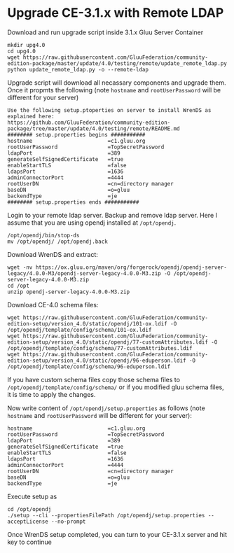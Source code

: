 # Upgrade CE-3.1.x with Remote LDAP

Download and run upgrade script inside 3.1.x Gluu Server Container

```
mkdir upg4.0
cd upg4.0
wget https://raw.githubusercontent.com/GluuFederation/community-edition-package/master/update/4.0/testing/remote/update_remote_ldap.py
python update_remote_ldap.py -o --remote-ldap
```

Upgrade script will download all necassary components and upgrade them. Once it propmts the following 
(note `hostname` and `rootUserPassword` will be different for your server)

```
Use the following setup.ptoperties on server to install WrenDS as explained here:
https://github.com/GluuFederation/community-edition-package/tree/master/update/4.0/testing/remote/README.md
######## setup.properties begins ###########
hostname                        =c1.gluu.org
rootUserPassword                =TopSecretPassword
ldapPort                        =389
generateSelfSignedCertificate   =true
enableStartTLS                  =false
ldapsPort                       =1636
adminConnectorPort              =4444
rootUserDN                      =cn=directory manager
baseDN                          =o=gluu
backendType                     =je
######## setup.properties ends ###########
```

Login to your remote ldap server. Backup and remove ldap server. Here I assume that you
are using opendj installed at `/opt/opendj`.

```
/opt/opendj/bin/stop-ds
mv /opt/opendj/ /opt/opendj.back
```

Download WrenDS and extract:

```
wget -nv https://ox.gluu.org/maven/org/forgerock/opendj/opendj-server-legacy/4.0.0-M3/opendj-server-legacy-4.0.0-M3.zip -O /opt/opendj-server-legacy-4.0.0-M3.zip
cd /opt
unzip opendj-server-legacy-4.0.0-M3.zip
```

Download CE-4.0 schema files:

```
wget https://raw.githubusercontent.com/GluuFederation/community-edition-setup/version_4.0/static/opendj/101-ox.ldif -O /opt/opendj/template/config/schema/101-ox.ldif
wget https://raw.githubusercontent.com/GluuFederation/community-edition-setup/version_4.0/static/opendj/77-customAttributes.ldif -O /opt/opendj/template/config/schema/77-customAttributes.ldif
wget https://raw.githubusercontent.com/GluuFederation/community-edition-setup/version_4.0/static/opendj/96-eduperson.ldif -O /opt/opendj/template/config/schema/96-eduperson.ldif

```

If you have custom schema files copy those schema files to `/opt/opendj/template/config/schema/`
or if you modified gluu schema files, it is time to apply the changes.

Now write content of `/opt/opendj/setup.properties` as follows 
(note `hostname` and `rootUserPassword` will be different for your server):

```
hostname                        =c1.gluu.org
rootUserPassword                =TopSecretPassword
ldapPort                        =389
generateSelfSignedCertificate   =true
enableStartTLS                  =false
ldapsPort                       =1636
adminConnectorPort              =4444
rootUserDN                      =cn=directory manager
baseDN                          =o=gluu
backendType                     =je
```

Execute setup as


```
cd /opt/opendj
./setup --cli --propertiesFilePath /opt/opendj/setup.properties --acceptLicense --no-prompt
```

Once WrenDS setup completed, you can turn to your CE-3.1.x server and hit **<ENTER>** key to continue
